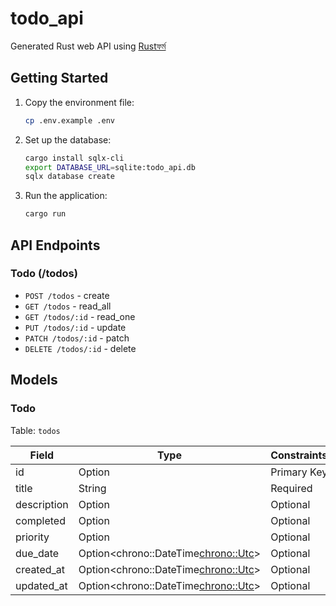 # todo_api

Generated Rust web API using [Rustফর্ম](https://github.com/your-org/rust-form)

## Getting Started

1. Copy the environment file:
   ```bash
   cp .env.example .env
   ```

2. Set up the database:
   ```bash
   cargo install sqlx-cli
   export DATABASE_URL=sqlite:todo_api.db
   sqlx database create
   ```

3. Run the application:
   ```bash
   cargo run
   ```

## API Endpoints

### Todo (/todos)

- `POST /todos` - create
- `GET /todos` - read_all
- `GET /todos/:id` - read_one
- `PUT /todos/:id` - update
- `PATCH /todos/:id` - patch
- `DELETE /todos/:id` - delete

## Models

### Todo

Table: `todos`

| Field | Type | Constraints |
|-------|------|-------------|
| id | Option<i32> | Primary Key |
| title | String | Required |
| description | Option<String> | Optional |
| completed | Option<bool> | Optional |
| priority | Option<String> | Optional |
| due_date | Option<chrono::DateTime<chrono::Utc>> | Optional |
| created_at | Option<chrono::DateTime<chrono::Utc>> | Optional |
| updated_at | Option<chrono::DateTime<chrono::Utc>> | Optional |

